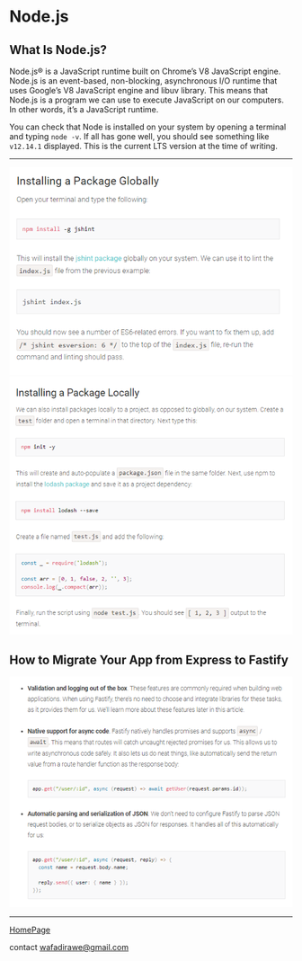 # Node.js

## What Is Node.js?
Node.js® is a JavaScript runtime built on Chrome’s V8 JavaScript engine.
Node.js is an event-based, non-blocking, asynchronous I/O runtime that uses Google’s V8 JavaScript engine and libuv library.
This means that Node.js is a program we can use to execute JavaScript on our computers. In other words, it’s a JavaScript runtime.

You can check that Node is installed on your system by opening a terminal and typing `node -v`. If all has gone well, you should see something like `v12.14.1` displayed. This is the current LTS version at the time of writing.

***

![](img/glob.png)
![](img/loc.png)



## How to Migrate Your App from Express to Fastify
![](img/req.png)

***


[HomePage](https://wafaankoush99.github.io/Reading-Notes/READMEcode301.html)  


contact wafadirawe@gmail.com
